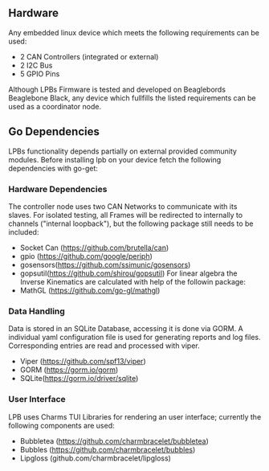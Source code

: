 ## Hardware
Any embedded linux device which meets the following requirements can be used:
- 2 CAN Controllers (integrated or external)
- 2 I2C Bus
- 5 GPIO Pins

Although LPBs Firmware is tested and developed on Beaglebords Beaglebone Black, any device
which fullfills the listed requirements can be used as a coordinator node.

## Go Dependencies
LPBs functionality depends partially on external provided community modules.
Before installing lpb on your device fetch the following dependencies with go-get:

### Hardware Dependencies
The controller node uses two CAN Networks to communicate with its slaves.
For isolated testing, all Frames will be redirected to internally to channels ("internal loopback"), but the following
package still needs to be included:

- Socket Can (https://github.com/brutella/can)
- gpio (https://github.com/google/periph)
- gosensors(https://github.com/ssimunic/gosensors)
- gopsutil(https://github.com/shirou/gopsutil)
For linear algebra the Inverse Kinematics are calculated with help of the followin package:
- MathGL (https://github.com/go-gl/mathgl)

### Data Handling
Data is stored in an SQLite Database, accessing it is done via GORM.
A individual yaml configuration file is used for generating reports and log files.
Corresponding entries are read and processed with viper.

- Viper (https://github.com/spf13/viper)
- GORM (https://gorm.io/gorm)
- SQLite(https://gorm.io/driver/sqlite)

### User Interface

LPB uses Charms TUI Libraries for rendering an user interface;
currently the following components are used:
- Bubbletea (https://github.com/charmbracelet/bubbletea)
- Bubbles (https://github.com/charmbracelet/bubbles)
- Lipgloss (github.com/charmbracelet/lipgloss)